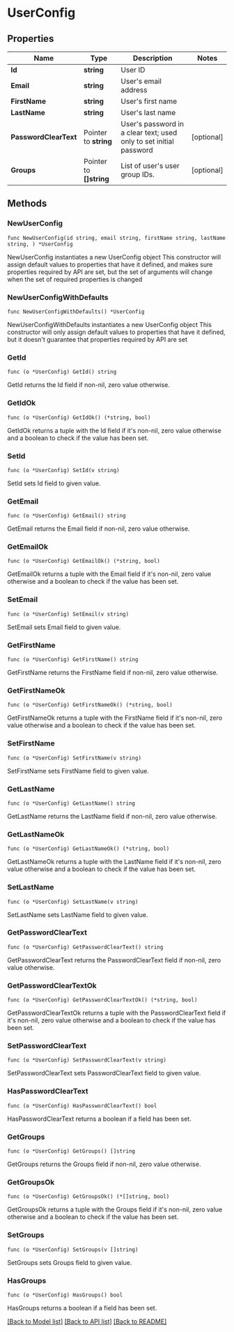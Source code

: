 # UserConfig

## Properties

Name | Type | Description | Notes
------------ | ------------- | ------------- | -------------
**Id** | **string** | User ID | 
**Email** | **string** | User&#39;s email address | 
**FirstName** | **string** | User&#39;s first name | 
**LastName** | **string** | User&#39;s last name | 
**PasswordClearText** | Pointer to **string** | User&#39;s password in a clear text; used only to set initial password | [optional] 
**Groups** | Pointer to **[]string** | List of user&#39;s user group IDs. | [optional] 

## Methods

### NewUserConfig

`func NewUserConfig(id string, email string, firstName string, lastName string, ) *UserConfig`

NewUserConfig instantiates a new UserConfig object
This constructor will assign default values to properties that have it defined,
and makes sure properties required by API are set, but the set of arguments
will change when the set of required properties is changed

### NewUserConfigWithDefaults

`func NewUserConfigWithDefaults() *UserConfig`

NewUserConfigWithDefaults instantiates a new UserConfig object
This constructor will only assign default values to properties that have it defined,
but it doesn't guarantee that properties required by API are set

### GetId

`func (o *UserConfig) GetId() string`

GetId returns the Id field if non-nil, zero value otherwise.

### GetIdOk

`func (o *UserConfig) GetIdOk() (*string, bool)`

GetIdOk returns a tuple with the Id field if it's non-nil, zero value otherwise
and a boolean to check if the value has been set.

### SetId

`func (o *UserConfig) SetId(v string)`

SetId sets Id field to given value.


### GetEmail

`func (o *UserConfig) GetEmail() string`

GetEmail returns the Email field if non-nil, zero value otherwise.

### GetEmailOk

`func (o *UserConfig) GetEmailOk() (*string, bool)`

GetEmailOk returns a tuple with the Email field if it's non-nil, zero value otherwise
and a boolean to check if the value has been set.

### SetEmail

`func (o *UserConfig) SetEmail(v string)`

SetEmail sets Email field to given value.


### GetFirstName

`func (o *UserConfig) GetFirstName() string`

GetFirstName returns the FirstName field if non-nil, zero value otherwise.

### GetFirstNameOk

`func (o *UserConfig) GetFirstNameOk() (*string, bool)`

GetFirstNameOk returns a tuple with the FirstName field if it's non-nil, zero value otherwise
and a boolean to check if the value has been set.

### SetFirstName

`func (o *UserConfig) SetFirstName(v string)`

SetFirstName sets FirstName field to given value.


### GetLastName

`func (o *UserConfig) GetLastName() string`

GetLastName returns the LastName field if non-nil, zero value otherwise.

### GetLastNameOk

`func (o *UserConfig) GetLastNameOk() (*string, bool)`

GetLastNameOk returns a tuple with the LastName field if it's non-nil, zero value otherwise
and a boolean to check if the value has been set.

### SetLastName

`func (o *UserConfig) SetLastName(v string)`

SetLastName sets LastName field to given value.


### GetPasswordClearText

`func (o *UserConfig) GetPasswordClearText() string`

GetPasswordClearText returns the PasswordClearText field if non-nil, zero value otherwise.

### GetPasswordClearTextOk

`func (o *UserConfig) GetPasswordClearTextOk() (*string, bool)`

GetPasswordClearTextOk returns a tuple with the PasswordClearText field if it's non-nil, zero value otherwise
and a boolean to check if the value has been set.

### SetPasswordClearText

`func (o *UserConfig) SetPasswordClearText(v string)`

SetPasswordClearText sets PasswordClearText field to given value.

### HasPasswordClearText

`func (o *UserConfig) HasPasswordClearText() bool`

HasPasswordClearText returns a boolean if a field has been set.

### GetGroups

`func (o *UserConfig) GetGroups() []string`

GetGroups returns the Groups field if non-nil, zero value otherwise.

### GetGroupsOk

`func (o *UserConfig) GetGroupsOk() (*[]string, bool)`

GetGroupsOk returns a tuple with the Groups field if it's non-nil, zero value otherwise
and a boolean to check if the value has been set.

### SetGroups

`func (o *UserConfig) SetGroups(v []string)`

SetGroups sets Groups field to given value.

### HasGroups

`func (o *UserConfig) HasGroups() bool`

HasGroups returns a boolean if a field has been set.


[[Back to Model list]](../README.md#documentation-for-models) [[Back to API list]](../README.md#documentation-for-api-endpoints) [[Back to README]](../README.md)


